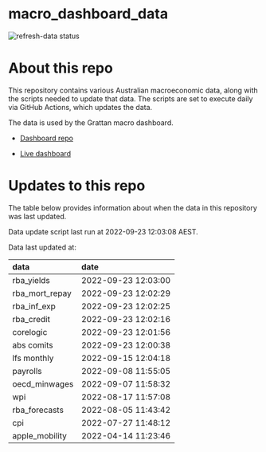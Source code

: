 
<!-- README.md is generated from README.Rmd. Please edit that file -->

# macro\_dashboard\_data

<!-- badges: start -->

![refresh-data
status](https://github.com/grattan/macro_dashboard_data/workflows/refresh-data/badge.svg)

<!-- badges: end -->

# About this repo

This repository contains various Australian macroeconomic data, along
with the scripts needed to update that data. The scripts are set to
execute daily via GitHub Actions, which updates the data.

The data is used by the Grattan macro dashboard.

  - [Dashboard repo](https://github.com/grattan/macrodashboard)

  - [Live dashboard](https://mattcowgill.shinyapps.io/macrodashboard/)

# Updates to this repo

The table below provides information about when the data in this
repository was last updated.

Data update script last run at 2022-09-23 12:03:08 AEST.

Data last updated at:

| data             | date                |
| :--------------- | :------------------ |
| rba\_yields      | 2022-09-23 12:03:00 |
| rba\_mort\_repay | 2022-09-23 12:02:29 |
| rba\_inf\_exp    | 2022-09-23 12:02:25 |
| rba\_credit      | 2022-09-23 12:02:16 |
| corelogic        | 2022-09-23 12:01:56 |
| abs comits       | 2022-09-23 12:00:38 |
| lfs monthly      | 2022-09-15 12:04:18 |
| payrolls         | 2022-09-08 11:55:05 |
| oecd\_minwages   | 2022-09-07 11:58:32 |
| wpi              | 2022-08-17 11:57:08 |
| rba\_forecasts   | 2022-08-05 11:43:42 |
| cpi              | 2022-07-27 11:48:12 |
| apple\_mobility  | 2022-04-14 11:23:46 |
